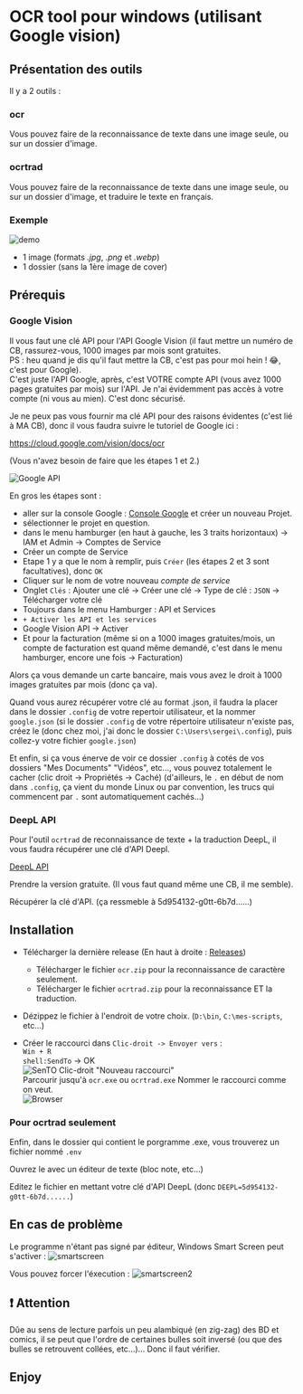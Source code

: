 # OCR tool pour windows (utilisant Google vision)

## Présentation des outils

Il y a 2 outils :

### ocr

Vous pouvez faire de la reconnaissance de texte dans une image seule, ou sur un dossier d'image.

### ocrtrad

Vous pouvez faire de la reconnaissance de texte dans une image seule, ou sur un dossier d'image, et traduire le texte en français.

### Exemple  

![demo](https://raw.githubusercontent.com/Sergeileduc/ocr-tool/master/ressources/doc/Animation.gif)  

- 1 image (formats *.jpg*, *.png* et *.webp*)
- 1 dossier (sans la 1ère image de cover)

## Prérequis

### Google Vision

Il vous faut une clé API pour l'API Google Vision (il faut mettre un numéro de CB, rassurez-vous, 1000 images par mois sont gratuites.  
PS : heu quand je dis qu'il faut mettre la CB, c'est pas pour moi hein ! 😂, c'est pour Google).  
C'est juste l'API Google, après, c'est VOTRE compte API (vous avez 1000 pages gratuites par mois) sur l'API.
Je n'ai évidemment pas accès à votre compte (ni vous au mien).
C'est donc sécurisé.

Je ne peux pas vous fournir ma clé API pour des raisons évidentes (c'est lié à MA CB), donc il vous faudra suivre le tutoriel de Google ici :

<https://cloud.google.com/vision/docs/ocr>

(Vous n'avez besoin de faire que les étapes 1 et 2.)

![Google API](https://raw.githubusercontent.com/Sergeileduc/ocr-tool/master/ressources/doc/google.png)

En gros les étapes sont :

- aller sur la console Google : [Console Google](https://console.cloud.google.com/) et créer un nouveau Projet.
- sélectionner le projet en question.
- dans le menu hamburger (en haut à gauche, les 3 traits horizontaux) -> IAM et Admin -> Comptes de Service
- Créer un compte de Service
- Etape 1 y a que le nom à remplir, puis `Créer` (les étapes 2 et 3 sont facultatives), donc `OK`
- Cliquer sur le nom de votre nouveau *compte de service*
- Onglet `Clés` : Ajouter une clé -> Créer une clé -> Type de clé : `JSON` -> Télécharger votre clé
- Toujours dans le menu Hamburger : API et Services
- `+ Activer les API et les services`
- Google Vision API -> Activer
- Et pour la facturation (même si on a 1000 images gratuites/mois, un compte de facturation est quand même demandé, c'est dans le menu hamburger, encore une fois -> Facturation)

Alors ça vous demande un carte bancaire, mais vous avez le droit à 1000 images gratuites par mois (donc ça va).

Quand vous aurez récupérer votre clé au format .json, il faudra la placer dans le dossier `.config` de votre repertoir utilisateur, et la nommer `google.json` (si le dossier `.config` de votre répertoire utilisateur n'existe pas, créez le (donc chez moi, j'ai donc le dossier `C:\Users\sergei\.config`), puis collez-y votre fichier `google.json`)

Et enfin, si ça vous énerve de voir ce dossier `.config` à cotés de vos dossiers "Mes Documents" "Vidéos", etc..., vous pouvez totalement le cacher (clic droit -> Propriétés -> Caché) (d'ailleurs, le `.` en début de nom dans `.config`, ça vient du monde Linux ou par convention, les trucs qui commencent par `.` sont automatiquement cachés...)

### DeepL API

Pour l'outil `ocrtrad` de reconnaissance de texte + la traduction DeepL, il vous faudra récupérer une clé d'API Deepl.

[DeepL API](https://www.deepl.com/fr/pro-api?cta=header-pro-api/)

Prendre la version gratuite. (Il vous faut quand même une CB, il me semble).

Récupérer la clé d'API. (ça ressmeble à 5d954132-g0tt-6b7d......)

## Installation

- Télécharger la dernière release (En haut à droite : [Releases](https://github.com/Sergeileduc/ocr-tool/releases))  
  - Télécharger le fichier `ocr.zip` pour la reconnaissance de caractère seulement.
  - Télécharger le fichier `ocrtrad.zip` pour la reconnaissance ET la traduction.

- Dézippez le fichier à l'endroit de votre choix. (`D:\bin`, `C:\mes-scripts`, etc...)

- Créer le raccourci dans `Clic-droit -> Envoyer vers` :  
`Win + R`  
`shell:SendTo` -> OK  
![SenTO](https://raw.githubusercontent.com/Sergeileduc/ocr-tool/master/ressources/doc/shellsend.png)
Clic-droit "Nouveau raccourci"  
Parcourir jusqu'à `ocr.exe` ou `ocrtrad.exe`
Nommer le raccourci comme on veut.  
![Browser](https://raw.githubusercontent.com/Sergeileduc/ocr-tool/master/ressources/doc/parcourir.jpg)

### Pour ocrtrad seulement

Enfin, dans le dossier qui contient le porgramme .exe, vous trouverez un fichier nommé `.env`

Ouvrez le avec un éditeur de texte (bloc note, etc...)

Editez le fichier en mettant votre clé d'API DeepL
(donc `DEEPL=5d954132-g0tt-6b7d......`)

## En cas de problème

Le programme n'étant pas signé par éditeur, Windows Smart Screen peut s'activer :
![smartscreen](https://raw.githubusercontent.com/Sergeileduc/ocr-tool/master/ressources/doc/smartscreen.jpg)

Vous pouvez forcer l'éxecution :
![smartscreen2](https://raw.githubusercontent.com/Sergeileduc/ocr-tool/master/ressources/doc/smartscreen2.jpg)

## :exclamation:  Attention

Dûe au sens de lecture parfois un peu alambiqué (en zig-zag) des BD et comics, il se peut que l'ordre de certaines bulles soit inversé (ou que des bulles se retrouvent collées, etc...)... Donc il faut vérifier.

## Enjoy
